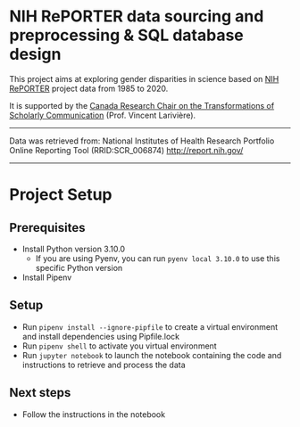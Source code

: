 # NIH RePORTER data sourcing and preprocessing & SQL database design

This project aims at exploring gender disparities in science based on [NIH RePORTER](https://exporter.nih.gov/ExPORTER_Catalog.aspx?sid=1&index=0) project data from 1985 to 2020.

It is supported by the [Canada Research Chair on the Transformations of Scholarly Communication](https://crctcs.openum.ca/en) (Prof. Vincent Larivière).

___

Data was retrieved from:
National Institutes of Health Research Portfolio Online Reporting Tool (RRID:SCR_006874)
http://report.nih.gov/

___


# Project Setup

## Prerequisites
* Install Python version 3.10.0
  * If you are using Pyenv, you can run `pyenv local 3.10.0` to use this specific Python version
* Install Pipenv

## Setup
* Run `pipenv install --ignore-pipfile` to create a virtual environment and install dependencies using Pipfile.lock
* Run `pipenv shell` to activate you virtual environment
* Run `jupyter notebook` to launch the notebook containing the code and instructions to retrieve and process the data

## Next steps
* Follow the instructions in the notebook

